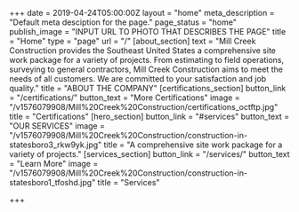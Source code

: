 +++
date = 2019-04-24T05:00:00Z
layout = "home"
meta_description = "Default meta desciption for the page."
page_status = "home"
publish_image = "INPUT URL TO PHOTO THAT DESCRIBES THE PAGE"
title = "Home"
type = "page"
url = "/"
[about_section]
text = "Mill Creek Construction provides the Southeast United States a comprehensive site work package for a variety of projects. From estimating to field operations, surveying to general contractors, Mill Creek Construction aims to meet the needs of all customers. We are committed to your satisfaction and job quality."
title = "ABOUT THE COMPANY"
[certifications_section]
button_link = "/certifications/"
button_text = "More Certifications"
image = "/v1576079908/Mill%20Creek%20Construction/certifications_octftp.jpg"
title = "Certifications"
[hero_section]
button_link = "#services"
button_text = "OUR SERVICES"
image = "/v1576079908/Mill%20Creek%20Construction/construction-in-statesboro3_rkw9yk.jpg"
title = "A comprehensive site work package for a variety of projects."
[services_section]
button_link = "/services/"
button_text = "Learn More"
image = "/v1576079908/Mill%20Creek%20Construction/construction-in-statesboro1_tfoshd.jpg"
title = "Services"

+++
